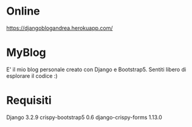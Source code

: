 
# Online

https://djangoblogandrea.herokuapp.com/

# MyBlog 

E' il mio blog personale creato con Django e Bootstrap5. 
Sentiti libero di esplorare il codice :) 


# Requisiti 

Django 				3.2.9
crispy-bootstrap5 	0.6
django-crispy-forms 1.13.0
